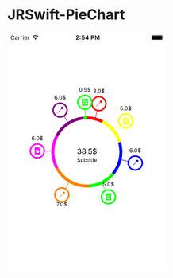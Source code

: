 # JRSwift-PieChart

![alt tag](https://github.com/jrjithin/JRSwift-PieChart/blob/master/JRSwift-PieChart/Simulator%20Screen%20Shot%20Nov%2020%2C%202015%2C%202.54.18%20PM.png)

